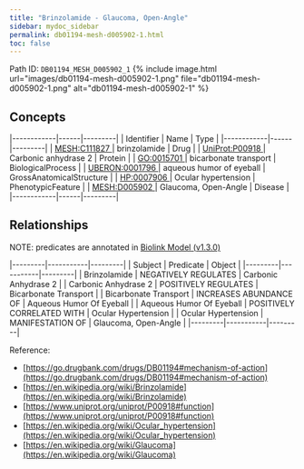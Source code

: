 ```yaml
---
title: "Brinzolamide - Glaucoma, Open-Angle"
sidebar: mydoc_sidebar
permalink: db01194-mesh-d005902-1.html
toc: false 
---
```



Path ID: `DB01194_MESH_D005902_1`
{% include image.html url="images/db01194-mesh-d005902-1.png" file="db01194-mesh-d005902-1.png" alt="db01194-mesh-d005902-1" %}

## Concepts

|------------|------|---------|
| Identifier | Name | Type    |
|------------|------|---------|
| <a href="https://identifiers.org/MESH:C111827">MESH:C111827 </a> | brinzolamide | Drug |
| <a href="https://identifiers.org/UniProt:P00918">UniProt:P00918 </a> | Carbonic anhydrase 2 | Protein |
| <a href="https://identifiers.org/GO:0015701">GO:0015701 </a> | bicarbonate transport | BiologicalProcess |
| <a href="https://identifiers.org/UBERON:0001796">UBERON:0001796 </a> | aqueous humor of eyeball | GrossAnatomicalStructure |
| <a href="https://identifiers.org/HP:0007906">HP:0007906 </a> | Ocular hypertension | PhenotypicFeature |
| <a href="https://identifiers.org/MESH:D005902">MESH:D005902 </a> | Glaucoma, Open-Angle | Disease |
|------------|------|---------|

## Relationships


NOTE: predicates are annotated in <a href="https://github.com/biolink/biolink-model/releases/tag/v1.3.0">Biolink Model (v1.3.0)</a>

|---------|-----------|---------|
| Subject | Predicate | Object  |
|---------|-----------|---------|
| Brinzolamide | NEGATIVELY REGULATES | Carbonic Anhydrase 2 |
| Carbonic Anhydrase 2 | POSITIVELY REGULATES | Bicarbonate Transport |
| Bicarbonate Transport | INCREASES ABUNDANCE OF | Aqueous Humor Of Eyeball |
| Aqueous Humor Of Eyeball | POSITIVELY CORRELATED WITH | Ocular Hypertension |
| Ocular Hypertension | MANIFESTATION OF | Glaucoma, Open-Angle |
|---------|-----------|---------|

Reference: 
  - [https://go.drugbank.com/drugs/DB01194#mechanism-of-action](https://go.drugbank.com/drugs/DB01194#mechanism-of-action)
  - [https://en.wikipedia.org/wiki/Brinzolamide](https://en.wikipedia.org/wiki/Brinzolamide)
  - [https://www.uniprot.org/uniprot/P00918#function](https://www.uniprot.org/uniprot/P00918#function)
  - [https://en.wikipedia.org/wiki/Ocular_hypertension](https://en.wikipedia.org/wiki/Ocular_hypertension)
  - [https://en.wikipedia.org/wiki/Glaucoma](https://en.wikipedia.org/wiki/Glaucoma)
